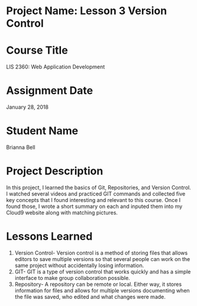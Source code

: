 # Project Name: Lesson 3 Version Control

# Course Title
LIS 2360: Web Application Development

# Assignment Date
January 28, 2018

# Student Name
Brianna Bell

# Project Description
In this project, I learned the basics of Git, Repositories, and Version Control. I watched several videos and practiced GIT commands and collected five key concepts that I found interesting and relevant to this course.  Once I found those, I wrote a short summary on each and inputed them into my Cloud9 website along with matching pictures.

# Lessons Learned
1) Version Control- Version control is a method of storing files that allows editors to save multiple versions so that several people can work on the same project without accidentally losing information.
2) GIT- GIT is a type of version control that works quickly and has a simple interface to make group collaboration possible.
3) Repository- A repository can be remote or local.  Either way, it stores information for files and allows for multiple versions documenting when the file was saved, who edited and what changes were made.